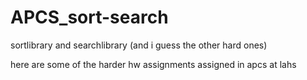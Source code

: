 # APCS_sort-search
sortlibrary and searchlibrary (and i guess the other hard ones)

here are some of the harder hw assignments assigned in apcs at lahs 
